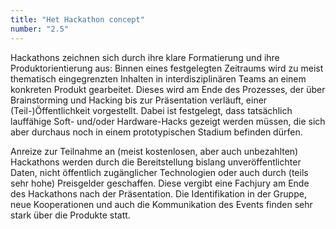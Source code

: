 ```yaml
---
title: "Het Hackathon concept"
number: "2.5"
---
```


Hackathons zeichnen sich durch ihre klare Formatierung und ihre Produktorientierung aus: Binnen eines festgelegten Zeitraums wird zu meist thematisch eingegrenzten Inhalten in interdisziplinären Teams an einem konkreten Produkt gearbeitet. Dieses wird am Ende des Prozesses, der über Brainstorming und Hacking bis zur Präsentation verläuft, einer (Teil-)Öffentlichkeit vorgestellt. Dabei ist festgelegt, dass tatsächlich lauffähige Soft- und/oder Hardware-Hacks gezeigt werden müssen, die sich aber durchaus noch in einem prototypischen Stadium befinden dürfen.

Anreize zur Teilnahme an (meist kostenlosen, aber auch unbezahlten) Hackathons werden durch die Bereitstellung bislang unveröffentlichter Daten, nicht öffentlich zugänglicher Technologien oder auch durch (teils sehr hohe) Preisgelder geschaffen. Diese vergibt eine Fachjury am Ende des Hackathons nach der Präsentation. Die Identifikation in der Gruppe, neue Kooperationen und auch die Kommunikation des Events finden sehr stark über die Produkte statt.
